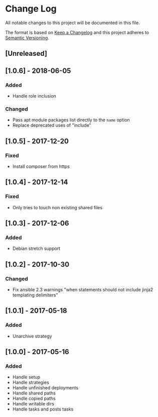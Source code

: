 # Change Log
All notable changes to this project will be documented in this file.

The format is based on [Keep a Changelog](http://keepachangelog.com/)
and this project adheres to [Semantic Versioning](http://semver.org/).

## [Unreleased]

## [1.0.6] - 2018-06-05
### Added
- Handle role inclusion

### Changed
- Pass apt module packages list directly to the `name` option
- Replace deprecated uses of "include"

## [1.0.5] - 2017-12-20
### Fixed
- Install composer from https

## [1.0.4] - 2017-12-14
### Fixed
- Only tries to touch non existing shared files

## [1.0.3] - 2017-12-06
### Added
- Debian stretch support

## [1.0.2] - 2017-10-30
### Changed
- Fix ansible 2.3 warnings "when statements should not include jinja2 templating delimiters"

## [1.0.1] - 2017-05-18
### Added
- Unarchive strategy

## [1.0.0] - 2017-05-16
### Added
- Handle setup
- Handle strategies
- Handle unfinished deployments
- Handle shared paths
- Handle copied paths
- Handle writable dirs
- Handle tasks and posts tasks

